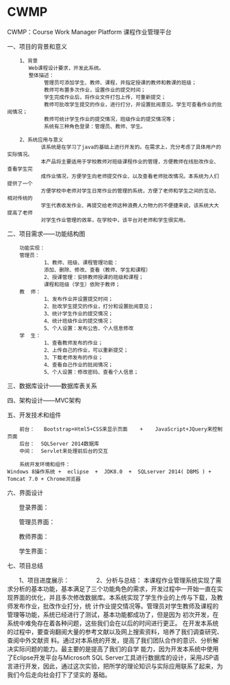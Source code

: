 # CWMP
CWMP：Course Work Manager Platform   课程作业管理平台 

一、项目的背景和意义

        1、背景
           Web课程设计要求，开发此系统。
           整体描述：
                管理员可添加学生、教师、课程，并指定授课的教师和教课的班级；
                教师可布置多次作业，设置作业的提交时间；
                学生完成作业后，将作业文件打包上传，可重新提交；
                教师可批改学生提交的作业，进行打分，并设置批阅意见。学生可查看作业的批阅情况；
                教师可统计学生作业的提交情况，班级作业的提交情况等；
                系统有三种角色登录：管理员、教师、学生。
                
        2、系统应用与意义
               该系统是在学习了java的基础上进行开发的。在需求上，充分考虑了具体用户的实际情况。
               本产品将主要适用于学校教师对班级课程作业的管理，方便教师在线批改作业、查看学生完
               成作业情况，方便学生向老师提交作业、以及查看老师批改情况。本系统为人们提供了一个
               方便学校中老师对学生日常作业的管理的系统，方便了老师和学生之间的互动，相对传统的
               学生代表收发作业、再提交给老师这种浪费人力物力的不便捷来说，该系统大大提高了老师
               对学生作业管理的效率，在学校中，该平台对老师和学生很实用。
          
 二、项目需求——功能结构图
        
        功能实现：
        管理员：
                1、教师、班级、课程管理功能：
                添加、删除、修改、查看（教师、学生和课程）
                2、授课管理：安排教师授课的班级和课程；
                课程和班级（学生）依附于教师；
        教  师：
                1、发布作业并设置提交时间；
                2、批改学生提交的作业，打分和设置批阅意见；
                3、统计学生作业的提交情况；
                4、统计班级作业的提交情况；
                5、个人设置：发布公告、个人信息修改
        学  生：
                1、查看教师发布的作业；
                2、上传自己的作业，可以重新提交；
                3、下载老师发布的作业；
                4、查看自己作业的批阅情况；
                5、个人设置：修改密码、查看个人信息；

三、数据库设计——数据库表关系


四、架构设计——MVC架构




五、开发技术和组件
        
        前台：   Bootstrap+Html5+CSS来显示页面    +    JavaScript+JQuery来控制页面
        后台：  SQLServer 2014数据库
        中间：  Servlet来处理前后台的交互

        系统开发环境和组件： 
	Windows 8操作系统 +  eclipse  +  JDK8.0  +  SQLserver 2014( DBMS ) + Tomcat 7.0 + Chrome浏览器 

六、界面设计

        登录界面：
        
        
        管理员界面：
        
        
        教师界面：
        
        
        学生界面：
        
        
七、项目总结
        
        1、项目进度展示：
        
        2、分析与总结：
           本课程作业管理系统实现了需求分析的基本功能，基本满足了三个功能角色的需求，开发过程中一开始一直在实
        现界面的优化，并且多次修改数据库。本系统实现了学生作业的上传与下载，及教师发布作业，批改作业打分，统
        计作业提交情况等。管理员对学生教师及课程的管理等功能，系统已经进行了测试，基本功能都成功了，但是因为
        初次开发，在系统中难免存在着各种问题，这些我们会在以后的时间进行更正。
           在开发本系统的过程中，要查询翻阅大量的参考文献以及网上搜索资料，培养了我们调查研究、查阅中外文献资
        料。通过对本系统的开发，提高了我们团队合作的意识、分析解决实际问题的能力。最主要的是提高了我们的自学
        能力，因为开发本系统中使用了Eclipse开发平台与Microsoft SQL Server工具进行数据库的设计，采用JSP语
        言进行开发，因此，通过这次实验，把所学的理论知识与实际应用联系了起来，为我们今后走向社会打下了坚实的
        基础。

